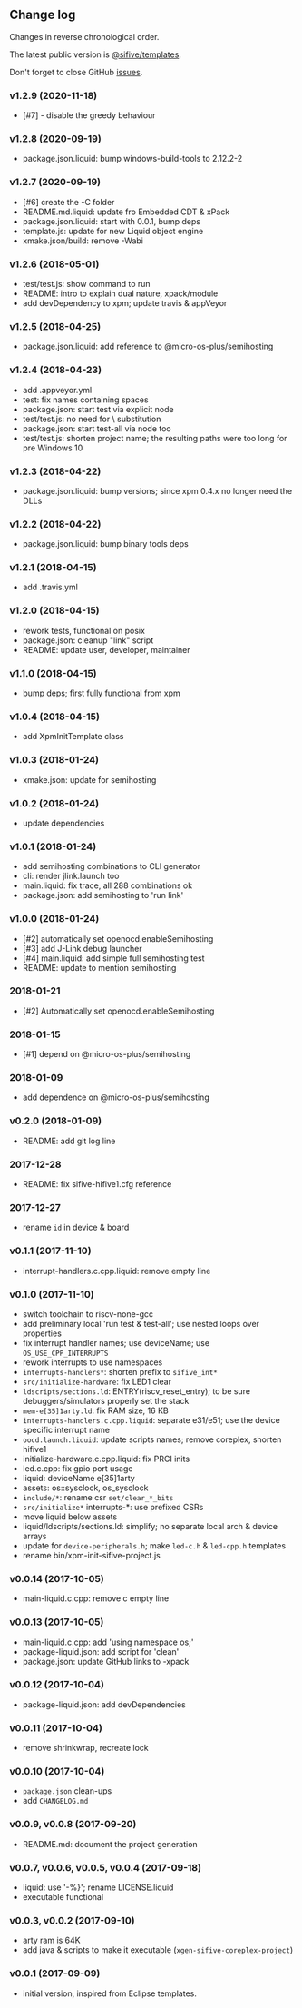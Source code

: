 ## Change log

Changes in reverse chronological order.

The latest public version is [@sifive/templates](https://www.npmjs.com/package/@sifive/templates).

Don't forget to close GitHub [issues](https://github.com/micro-os-plus/sifive-templates-xpack/issues).

### v1.2.9 (2020-11-18)

- [#7] - disable the greedy behaviour

### v1.2.8 (2020-09-19)

- package.json.liquid: bump windows-build-tools to 2.12.2-2

### v1.2.7 (2020-09-19)

- [#6] create the -C folder
- README.md.liquid: update fro Embedded CDT & xPack
- package.json.liquid: start with 0.0.1, bump deps
- template.js: update for new Liquid object engine
- xmake.json/build: remove -Wabi

### v1.2.6 (2018-05-01)

- test/test.js: show command to run
- README: intro to explain dual nature, xpack/module
- add devDependency to xpm; update travis & appVeyor

### v1.2.5 (2018-04-25)

- package.json.liquid: add reference to @micro-os-plus/semihosting

### v1.2.4 (2018-04-23)

- add .appveyor.yml
- test: fix names containing spaces
- package.json: start test via explicit node
- test/test.js: no need for \\ substitution
- package.json: start test-all via node too
- test/test.js: shorten project name; the resulting paths were too long for pre Windows 10

### v1.2.3 (2018-04-22)

- package.json.liquid: bump versions; since xpm 0.4.x no longer need the DLLs

### v1.2.2 (2018-04-22)

- package.json.liquid: bump binary tools deps

### v1.2.1 (2018-04-15)

- add .travis.yml

### v1.2.0 (2018-04-15)

- rework tests, functional on posix
- package.json: cleanup "link" script
- README: update user, developer, maintainer

### v1.1.0 (2018-04-15)

- bump deps; first fully functional from xpm

### v1.0.4 (2018-04-15)

- add XpmInitTemplate class

### v1.0.3 (2018-01-24)

- xmake.json: update for semihosting

### v1.0.2 (2018-01-24)

- update dependencies

### v1.0.1 (2018-01-24)

- add semihosting combinations to CLI generator
- cli: render jlink.launch too
- main.liquid: fix trace, all 288 combinations ok
- package.json: add semihosting to 'run link'

### v1.0.0 (2018-01-24)

- [#2] automatically set openocd.enableSemihosting
- [#3] add J-Link debug launcher
- [#4] main.liquid: add simple full semihosting test
- README: update to mention semihosting

### 2018-01-21 

- [#2] Automatically set openocd.enableSemihosting

### 2018-01-15

- [#1] depend on @micro-os-plus/semihosting

### 2018-01-09

- add dependence on @micro-os-plus/semihosting

### v0.2.0 (2018-01-09)

- README: add git log line

### 2017-12-28 

- README: fix sifive-hifive1.cfg reference

### 2017-12-27

- rename `id` in device & board

### v0.1.1 (2017-11-10)

- interrupt-handlers.c.cpp.liquid: remove empty line

### v0.1.0 (2017-11-10)

- switch toolchain to riscv-none-gcc
- add preliminary local 'run test & test-all'; use nested loops over properties
- fix interrupt handler names; use deviceName; use `OS_USE_CPP_INTERRUPTS`
- rework interrupts to use namespaces
- `interrupts-handlers*`: shorten prefix to `sifive_int*`
- `src/initialize-hardware`: fix LED1 clear
- `ldscripts/sections.ld`: ENTRY(riscv_reset_entry); to be sure debuggers/simulators properly set the stack
- `mem-e[35]1arty.ld`: fix RAM size, 16 KB
- `interrupts-handlers.c.cpp.liquid`: separate e31/e51; use the device specific interrupt name
- `oocd.launch.liquid`: update scripts names; remove coreplex, shorten hifive1
- initialize-hardware.c.cpp.liquid: fix PRCI inits
- led.c.cpp: fix gpio port usage
- liquid: deviceName e[35]1arty
- assets: os::sysclock, os_sysclock
- `include/*`: rename csr `set/clear_*_bits`
- `src/initialize*` interrupts-*: use prefixed CSRs
- move liquid below assets
- liquid/ldscripts/sections.ld: simplify; no separate local arch & device arrays
- update for `device-peripherals.h`; make `led-c.h` & `led-cpp.h` templates
- rename bin/xpm-init-sifive-project.js

### v0.0.14 (2017-10-05)

- main-liquid.c.cpp: remove c empty line

### v0.0.13 (2017-10-05)

- main-liquid.c.cpp: add 'using namespace os;'
- package-liquid.json: add script for 'clean'
- package.json: update GitHub links to -xpack

### v0.0.12 (2017-10-04)

- package-liquid.json: add devDependencies

### v0.0.11 (2017-10-04)

- remove shrinkwrap, recreate lock

### v0.0.10 (2017-10-04)

- `package.json` clean-ups
- add `CHANGELOG.md`

### v0.0.9, v0.0.8 (2017-09-20)

- README.md: document the project generation

### v0.0.7, v0.0.6, v0.0.5, v0.0.4 (2017-09-18)

- liquid: use '-%}'; rename LICENSE.liquid
- executable functional

### v0.0.3, v0.0.2 (2017-09-10)

- arty ram is 64K
- add java & scripts to make it executable (`xgen-sifive-coreplex-project`)

### v0.0.1 (2017-09-09)

- initial version, inspired from Eclipse templates.


